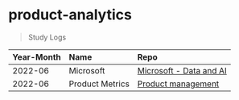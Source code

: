 # product-analytics
> Study Logs


|Year-Month|Name|Repo|
|:-|:-|:-|
|2022-06|Microsoft| [Microsoft - Data and AI](https://github.com/ttobaegi/microsoft)|
|2022-06|Product Metrics| [Product management](https://github.com/ttobaegi/da-knowledge/tree/main/product-analytics)|
